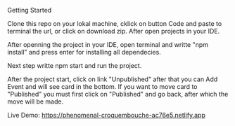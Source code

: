 Getting Started

Clone this repo on your lokal machine, cklick on button Code and paste to terminal the url, or click on download zip. After open projects in your IDE.

After openning the project in your IDE, open terminal and writte "npm install" and press enter for installing all dependecies.

Next step writte npm start and run the project.

After the project start, click on link "Unpublished" after that you can Add Event and will see card in the bottom. If you want to move card to "Published" you must first click on "Published" and go back, after which the move will be made.

Live Demo: https://phenomenal-croquembouche-ac76e5.netlify.app
